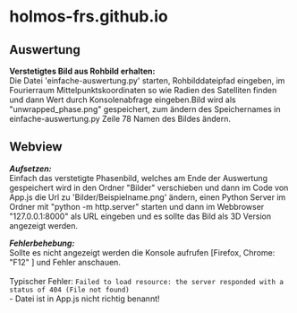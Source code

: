 # holmos-frs.github.io
<h2>Auswertung</h2>
<p>
	
  <b>Verstetigtes Bild aus Rohbild erhalten:</b><br>Die Datei 'einfache-auswertung.py' starten, Rohbilddateipfad eingeben, im Fourierraum Mittelpunktskoordinaten so 	wie Radien des Satelliten finden und dann Wert  durch Konsolenabfrage eingeben.Bild wird als "unwrapped_phase.png" gespeichert, zum 			ändern des Speichernames in einfache-auswertung.py Zeile 78 Namen des Bildes ändern.
</p>
<h2>Webview</h2>
<p> 
  
  <b>*Aufsetzen:*</b> <br> Einfach das verstetigte Phasenbild, welches am Ende der Auswertung gespeichert wird in den Ordner "Bilder"         verschieben und dann im Code von App.js die Url zu 'Bilder/Beispielname.png' ändern, einen Python Server im Ordner mit "python -m           http.server" starten und dann im Webbrowser "127.0.0.1:8000" als URL eingeben und es sollte das Bild als 3D Version angezeigt werden.
  
  <b>*Fehlerbehebung:*</b> <br> Sollte es nicht angezeigt werden die Konsole aufrufen [Firefox, Chrome: "F12" ] und Fehler anschauen.  
  <br>Typischer Fehler: ``` Failed to load resource: the server responded with a status of 404 (File not found) ```
  <br>- Datei ist in App.js nicht richtig benannt!
</p>
